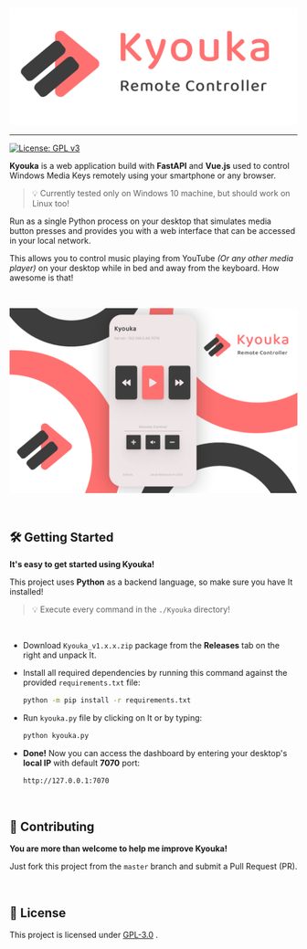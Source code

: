<p align="center">
  <br /><img
    width="600"
    src="logo.png"
    alt="Kyouka - Remote control for your keyboard's media keys."
  />
</p>

---

[![License: GPL v3](https://img.shields.io/badge/License-GPLv3-blue.svg)](https://www.gnu.org/licenses/gpl-3.0)

**Kyouka** is a web application build with **FastAPI** and **Vue.js** used to control Windows Media Keys remotely using your smartphone or any browser.

> 💡 Currently tested only on Windows 10 machine, but should work on Linux too!

Run as a single Python process on your desktop that simulates media button presses and provides you with a web interface that can be accessed in your local network.

This allows you to control music playing from YouTube  *(Or any other media player)* on your desktop while in bed and away from the keyboard. How awesome is that!

<br>

<p align="center">
	<img src="mockup.png" alt="Takagi - Mobile Mockup" width=800/>
</p>

<br>

## 🛠 Getting Started

**It's easy to get started using Kyouka!**

This project uses **Python** as a backend language, so make sure you have It installed!

> 💡 Execute every command in the `./Kyouka` directory!
<br>

- Download `Kyouka_v1.x.x.zip` package from the **Releases** tab on the right and unpack It.

- Install all required dependencies by running this command against the provided `requirements.txt` file:

  ```bash
  python -m pip install -r requirements.txt
  ```

- Run `kyouka.py` file by clicking on It or by typing:

  ```bash
  python kyouka.py
  ```

- **Done!** Now you can access the dashboard by entering your desktop's **local IP** with default **7070** port:
  ```bash
  http://127.0.0.1:7070
  ```

<br>

## 🚧 Contributing

**You are more than welcome to help me improve Kyouka!**

Just fork this project from the `master` branch and submit a Pull Request (PR).

<br>

## 📃 License

This project is licensed under [GPL-3.0](https://choosealicense.com/licenses/gpl-3.0/) .
